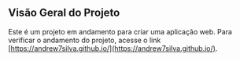 ## Visão Geral do Projeto

Este é um projeto em andamento para criar uma aplicação web. Para verificar o andamento do projeto, acesse o link [https://andrew7silva.github.io/](https://andrew7silva.github.io/).
